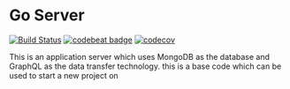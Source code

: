# Go Server

[![Build Status](https://travis-ci.org/rusith/go-server.svg?branch=develop)](https://travis-ci.org/rusith/go-server)
[![codebeat badge](https://codebeat.co/badges/eb6f2b62-3990-45f8-b71f-7a633bdc6fae)](https://codebeat.co/projects/github-com-rusith-go-server-develop)
[![codecov](https://codecov.io/gh/rusith/go-server/branch/develop/graph/badge.svg)](https://codecov.io/gh/rusith/go-server)

This is an application server which uses MongoDB as the database and GraphQL as the data transfer technology. this is a base code which can be used to start a new project on
